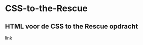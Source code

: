 # CSS-to-the-Rescue
## HTML voor de CSS to the Rescue opdracht

[link](http://tijsluitse.github.io/)